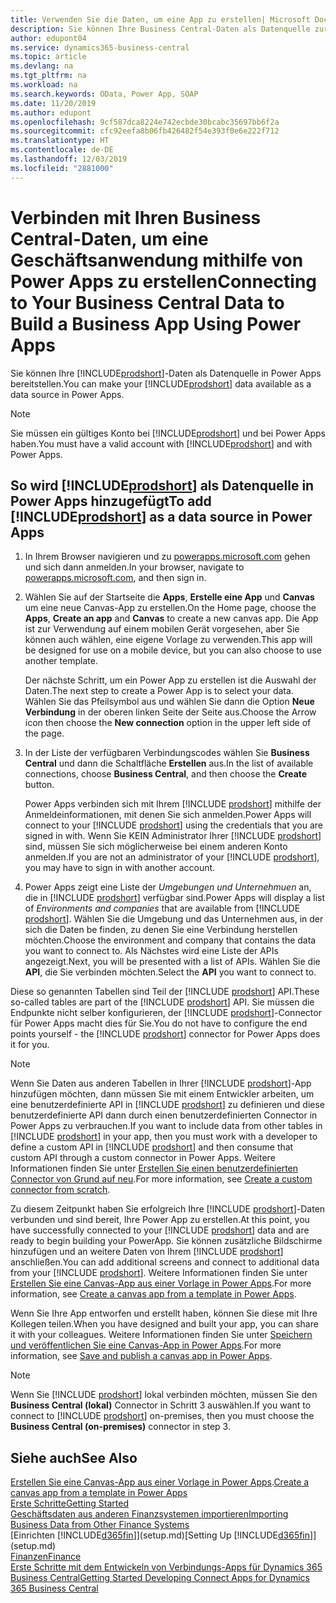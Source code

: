 ```yaml
---
title: Verwenden Sie die Daten, um eine App zu erstellen| Microsoft Docs
description: Sie können Ihre Business Central-Daten als Datenquelle zur Verfügung stellen und eine OData-URL Ihrer Webdienste festlegen, um eine Geschäftsanwendung mithilfe von Power Apps zu erstellen.
author: edupont04
ms.service: dynamics365-business-central
ms.topic: article
ms.devlang: na
ms.tgt_pltfrm: na
ms.workload: na
ms.search.keywords: OData, Power App, SOAP
ms.date: 11/20/2019
ms.author: edupont
ms.openlocfilehash: 9cf587dca8224e742ecbde30bcabc35697bb6f2a
ms.sourcegitcommit: cfc92eefa8b06fb426482f54e393f0e6e222f712
ms.translationtype: HT
ms.contentlocale: de-DE
ms.lasthandoff: 12/03/2019
ms.locfileid: "2881000"
---
```

# <a name="connecting-to-your-business-central-data-to-build-a-business-app-using-power-apps"></a><span data-ttu-id="a77ff-103">Verbinden mit Ihren Business Central-Daten, um eine Geschäftsanwendung mithilfe von Power Apps zu erstellen</span><span class="sxs-lookup"><span data-stu-id="a77ff-103">Connecting to Your Business Central Data to Build a Business App Using Power Apps</span></span>

<span data-ttu-id="a77ff-104">Sie können Ihre [!INCLUDE[prodshort](includes/prodshort.md)]-Daten als Datenquelle in Power Apps bereitstellen.</span><span class="sxs-lookup"><span data-stu-id="a77ff-104">You can make your [!INCLUDE[prodshort](includes/prodshort.md)] data available as a data source in Power Apps.</span></span>  

> [!NOTE]  
> <span data-ttu-id="a77ff-105">Sie müssen ein gültiges Konto bei [!INCLUDE[prodshort](includes/prodshort.md)] und bei Power Apps haben.</span><span class="sxs-lookup"><span data-stu-id="a77ff-105">You must have a valid account with [!INCLUDE[prodshort](includes/prodshort.md)] and with Power Apps.</span></span>  

## <a name="to-add-includeprodshortincludesprodshortmd-as-a-data-source-in-power-apps"></a><span data-ttu-id="a77ff-106">So wird [!INCLUDE[prodshort](includes/prodshort.md)] als Datenquelle in Power Apps hinzugefügt</span><span class="sxs-lookup"><span data-stu-id="a77ff-106">To add [!INCLUDE[prodshort](includes/prodshort.md)] as a data source in Power Apps</span></span>

1. <span data-ttu-id="a77ff-107">In Ihrem Browser navigieren und zu [powerapps.microsoft.com](https://powerapps.microsoft.com/) gehen und sich dann anmelden.</span><span class="sxs-lookup"><span data-stu-id="a77ff-107">In your browser, navigate to [powerapps.microsoft.com](https://powerapps.microsoft.com/), and then sign in.</span></span>
2. <span data-ttu-id="a77ff-108">Wählen Sie auf der Startseite die **Apps**, **Erstelle eine App** und **Canvas** um eine neue Canvas-App zu erstellen.</span><span class="sxs-lookup"><span data-stu-id="a77ff-108">On the Home page, choose the **Apps**, **Create an app** and **Canvas** to create a new canvas app.</span></span> <span data-ttu-id="a77ff-109">Die App ist zur Verwendung auf einem mobilen Gerät vorgesehen, aber Sie können auch wählen, eine eigene Vorlage zu verwenden.</span><span class="sxs-lookup"><span data-stu-id="a77ff-109">This app will be designed for use on a mobile device, but you can also choose to use another template.</span></span>

    <span data-ttu-id="a77ff-110">Der nächste Schritt, um ein Power App zu erstellen ist die Auswahl der Daten.</span><span class="sxs-lookup"><span data-stu-id="a77ff-110">The next step to create a Power App is to select your data.</span></span> <span data-ttu-id="a77ff-111">Wählen Sie das Pfeilsymbol aus und wählen Sie dann die Option **Neue Verbindung** in der oberen linken Seite der Seite aus.</span><span class="sxs-lookup"><span data-stu-id="a77ff-111">Choose the Arrow icon then choose the **New connection** option in the upper left side of the page.</span></span>
3. <span data-ttu-id="a77ff-112">In der Liste der verfügbaren Verbindungscodes wählen Sie **Business Central** und dann die Schaltfläche **Erstellen** aus.</span><span class="sxs-lookup"><span data-stu-id="a77ff-112">In the list of available connections, choose **Business Central**, and then choose the **Create** button.</span></span>

    <span data-ttu-id="a77ff-113">Power Apps verbinden sich mit Ihrem [!INCLUDE [prodshort](includes/prodshort.md)] mithilfe der Anmeldeinformationen, mit denen Sie sich anmelden.</span><span class="sxs-lookup"><span data-stu-id="a77ff-113">Power Apps will connect to your [!INCLUDE [prodshort](includes/prodshort.md)] using the credentials that you are signed in with.</span></span> <span data-ttu-id="a77ff-114">Wenn Sie KEIN Administrator Ihrer [!INCLUDE [prodshort](includes/prodshort.md)] sind, müssen Sie sich möglicherweise bei einem anderen Konto anmelden.</span><span class="sxs-lookup"><span data-stu-id="a77ff-114">If you are not an administrator of your [!INCLUDE [prodshort](includes/prodshort.md)], you may have to sign in with another account.</span></span>  

4. <span data-ttu-id="a77ff-115">Power Apps zeigt eine Liste der *Umgebungen und Unternehmuen* an, die in [!INCLUDE [prodshort](includes/prodshort.md)] verfügbar sind.</span><span class="sxs-lookup"><span data-stu-id="a77ff-115">Power Apps will display a list of *Environments and companies* that are available from [!INCLUDE [prodshort](includes/prodshort.md)].</span></span> <span data-ttu-id="a77ff-116">Wählen Sie die Umgebung und das Unternehmen aus, in der sich die Daten be finden, zu denen Sie eine Verbindung herstellen möchten.</span><span class="sxs-lookup"><span data-stu-id="a77ff-116">Choose the environment and company that contains the data you want to connect to.</span></span> <span data-ttu-id="a77ff-117">Als Nächstes wird eine Liste der APIs angezeigt.</span><span class="sxs-lookup"><span data-stu-id="a77ff-117">Next, you will be presented with a list of APIs.</span></span> <span data-ttu-id="a77ff-118">Wählen Sie die **API**, die Sie verbinden möchten.</span><span class="sxs-lookup"><span data-stu-id="a77ff-118">Select the **API** you want to connect to.</span></span>

<span data-ttu-id="a77ff-119">Diese so genannten Tabellen sind Teil der [!INCLUDE [prodshort](includes/prodshort.md)] API.</span><span class="sxs-lookup"><span data-stu-id="a77ff-119">These so-called tables are part of the [!INCLUDE [prodshort](includes/prodshort.md)] API.</span></span> <span data-ttu-id="a77ff-120">Sie müssen die Endpunkte nicht selber konfigurieren, der [!INCLUDE [prodshort](includes/prodshort.md)]-Connector für Power Apps macht dies für Sie.</span><span class="sxs-lookup"><span data-stu-id="a77ff-120">You do not have to configure the end points yourself - the [!INCLUDE [prodshort](includes/prodshort.md)] connector for Power Apps does it for you.</span></span>  

> [!NOTE]
> <span data-ttu-id="a77ff-121">Wenn Sie Daten aus anderen Tabellen in Ihrer [!INCLUDE [prodshort](includes/prodshort.md)]-App hinzufügen möchten, dann müssen Sie mit einem Entwickler arbeiten, um eine benutzerdefinierte API in [!INCLUDE [prodshort](includes/prodshort.md)] zu definieren und diese benutzerdefinierte API dann durch einen benutzerdefinierten Connector in Power Apps zu verbrauchen.</span><span class="sxs-lookup"><span data-stu-id="a77ff-121">If you want to include data from other tables in [!INCLUDE [prodshort](includes/prodshort.md)] in your app, then you must work with a developer to define a custom API in [!INCLUDE [prodshort](includes/prodshort.md)] and then consume that custom API through a custom connector in Power Apps.</span></span> <span data-ttu-id="a77ff-122">Weitere Informationen finden Sie unter [Erstellen Sie einen benutzerdefinierten Connector von Grund auf neu](/connectors/custom-connectors/define-blank).</span><span class="sxs-lookup"><span data-stu-id="a77ff-122">For more information, see [Create a custom connector from scratch](/connectors/custom-connectors/define-blank).</span></span>  

<span data-ttu-id="a77ff-123">Zu diesem Zeitpunkt haben Sie erfolgreich Ihre [!INCLUDE [prodshort](includes/prodshort.md)]-Daten verbunden und sind bereit, Ihre Power App zu erstellen.</span><span class="sxs-lookup"><span data-stu-id="a77ff-123">At this point, you have successfully connected to your [!INCLUDE [prodshort](includes/prodshort.md)] data and are ready to begin building your PowerApp.</span></span> <span data-ttu-id="a77ff-124">Sie können zusätzliche Bildschirme hinzufügen und an weitere Daten von Ihrem [!INCLUDE [prodshort](includes/prodshort.md)] anschließen.</span><span class="sxs-lookup"><span data-stu-id="a77ff-124">You can add additional screens and connect to additional data from your [!INCLUDE [prodshort](includes/prodshort.md)].</span></span> <span data-ttu-id="a77ff-125">Weitere Informationen finden Sie unter [Erstellen Sie eine Canvas-App aus einer Vorlage in Power Apps](/powerapps/maker/canvas-apps/get-started-test-drive).</span><span class="sxs-lookup"><span data-stu-id="a77ff-125">For more information, see [Create a canvas app from a template in Power Apps](/powerapps/maker/canvas-apps/get-started-test-drive).</span></span>  

<span data-ttu-id="a77ff-126">Wenn Sie Ihre App entworfen und erstellt haben, können Sie diese mit Ihre Kollegen teilen.</span><span class="sxs-lookup"><span data-stu-id="a77ff-126">When you have designed and built your app, you can share it with your colleagues.</span></span> <span data-ttu-id="a77ff-127">Weitere Informationen finden Sie unter [Speichern und veröffentlichen Sie eine Canvas-App in Power Apps](/powerapps/maker/canvas-apps/save-publish-app).</span><span class="sxs-lookup"><span data-stu-id="a77ff-127">For more information, see [Save and publish a canvas app in Power Apps](/powerapps/maker/canvas-apps/save-publish-app).</span></span>  

> [!NOTE]
> <span data-ttu-id="a77ff-128">Wenn Sie [!INCLUDE [prodshort](includes/prodshort.md)] lokal verbinden möchten, müssen Sie den **Business Central (lokal)** Connector in Schritt 3 auswählen.</span><span class="sxs-lookup"><span data-stu-id="a77ff-128">If you want to connect to [!INCLUDE [prodshort](includes/prodshort.md)] on-premises, then you must choose the **Business Central (on-premises)** connector in step 3.</span></span>  

## <a name="see-also"></a><span data-ttu-id="a77ff-129">Siehe auch</span><span class="sxs-lookup"><span data-stu-id="a77ff-129">See Also</span></span>

<span data-ttu-id="a77ff-130">[Erstellen Sie eine Canvas-App aus einer Vorlage in Power Apps](/powerapps/maker/canvas-apps/get-started-test-drive).</span><span class="sxs-lookup"><span data-stu-id="a77ff-130">[Create a canvas app from a template in Power Apps](/powerapps/maker/canvas-apps/get-started-test-drive)</span></span>  
[<span data-ttu-id="a77ff-131">Erste Schritte</span><span class="sxs-lookup"><span data-stu-id="a77ff-131">Getting Started</span></span>](product-get-started.md)  
[<span data-ttu-id="a77ff-132">Geschäftsdaten aus anderen Finanzsystemen importieren</span><span class="sxs-lookup"><span data-stu-id="a77ff-132">Importing Business Data from Other Finance Systems</span></span>](across-import-data-configuration-packages.md)  
<span data-ttu-id="a77ff-133">[Einrichten [!INCLUDE[d365fin](includes/d365fin_md.md)]](setup.md)</span><span class="sxs-lookup"><span data-stu-id="a77ff-133">[Setting Up [!INCLUDE[d365fin](includes/d365fin_md.md)]](setup.md)</span></span>  
[<span data-ttu-id="a77ff-134">Finanzen</span><span class="sxs-lookup"><span data-stu-id="a77ff-134">Finance</span></span>](finance.md)  
[<span data-ttu-id="a77ff-135">Erste Schritte mit dem Entwickeln von Verbindungs-Apps für Dynamics 365 Business Central</span><span class="sxs-lookup"><span data-stu-id="a77ff-135">Getting Started Developing Connect Apps for Dynamics 365 Business Central</span></span>](/dynamics365/business-central/dev-itpro/developer/devenv-develop-connect-apps)  
